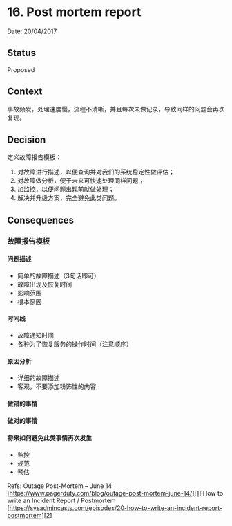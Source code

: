 # 16. Post mortem report

Date: 20/04/2017

## Status

Proposed

## Context

事故频发，处理速度慢，流程不清晰，并且每次未做记录，导致同样的问题会再次复现。

## Decision

定义故障报告模板：

1. 对故障进行描述，以便查询并对我们的系统稳定性做评估；
2. 对故障做分析，便于未来可快速处理同样问题；
3. 加监控，以便问题出现前就做处理；
4. 解决并升级方案，完全避免此类问题。

## Consequences

### 故障报告模板

#### 问题描述

* 简单的故障描述（3句话即可）
* 故障出现及恢复时间
* 影响范围
* 根本原因

#### 时间线

 * 故障通知时间
* 各种为了恢复服务的操作时间（注意顺序）

#### 原因分析

* 详细的故障描述
* 客观，不要添加粉饰性的内容

#### 做错的事情

#### 做对的事情

#### 将来如何避免此类事情再次发生

* 监控
* 规范
* 预估

Refs:
Outage Post-Mortem – June 14 [https://www.pagerduty.com/blog/outage-post-mortem-june-14/][1]
How to write an Incident Report / Postmortem [https://sysadmincasts.com/episodes/20-how-to-write-an-incident-report-postmortem][2]

[1]:	https://www.pagerduty.com/blog/outage-post-mortem-june-14/
[2]:	https://sysadmincasts.com/episodes/20-how-to-write-an-incident-report-postmortem